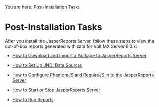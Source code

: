                           

You are here: Post-Installation Tasks

Post-Installation Tasks
=======================

After you install the JasperReports Server, follow these steps to view the out-of-box reports generated with data for Volt MX Server 6.0.x:

*   [How to Download and Import a Package to JasperReports Server](How_to_Import_the_Repository_to_Jasper_Server.md)
*   [How to Set Up JNDI Data Sources](How_to_Set_Up_Java_Naming_and_Directory_Interface__JNDI__Data_Sources.md)
*   [How to Configure PhantomJS and RequireJS in to the JasperReports Server](How_to_Configure_PhantomJS_and_RequireJS_in_JasperReprots.md)
    
*   [How to Start or Stop JasperReports Server](How_to_Start_or_Stop_JasperReports_Server.md)
*   [How to Run Reports](How_to_Run_Reports.md)

